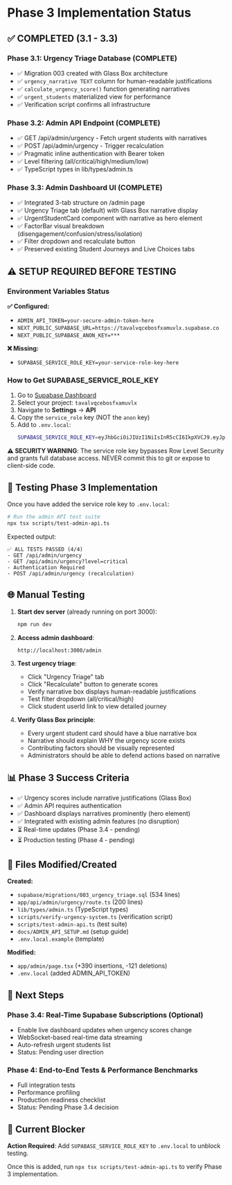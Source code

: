 # Phase 3 Implementation Status

## ✅ COMPLETED (3.1 - 3.3)

### Phase 3.1: Urgency Triage Database (COMPLETE)
- ✅ Migration 003 created with Glass Box architecture
- ✅ `urgency_narrative TEXT` column for human-readable justifications
- ✅ `calculate_urgency_score()` function generating narratives
- ✅ `urgent_students` materialized view for performance
- ✅ Verification script confirms all infrastructure

### Phase 3.2: Admin API Endpoint (COMPLETE)
- ✅ GET /api/admin/urgency - Fetch urgent students with narratives
- ✅ POST /api/admin/urgency - Trigger recalculation
- ✅ Pragmatic inline authentication with Bearer token
- ✅ Level filtering (all/critical/high/medium/low)
- ✅ TypeScript types in lib/types/admin.ts

### Phase 3.3: Admin Dashboard UI (COMPLETE)
- ✅ Integrated 3-tab structure on /admin page
- ✅ Urgency Triage tab (default) with Glass Box narrative display
- ✅ UrgentStudentCard component with narrative as hero element
- ✅ FactorBar visual breakdown (disengagement/confusion/stress/isolation)
- ✅ Filter dropdown and recalculate button
- ✅ Preserved existing Student Journeys and Live Choices tabs

## ⚠️ SETUP REQUIRED BEFORE TESTING

### Environment Variables Status

**✅ Configured:**
- `ADMIN_API_TOKEN=your-secure-admin-token-here`
- `NEXT_PUBLIC_SUPABASE_URL=https://tavalvqcebosfxamuvlx.supabase.co`
- `NEXT_PUBLIC_SUPABASE_ANON_KEY=***`

**❌ Missing:**
- `SUPABASE_SERVICE_ROLE_KEY=your-service-role-key-here`

### How to Get SUPABASE_SERVICE_ROLE_KEY

1. Go to [Supabase Dashboard](https://supabase.com/dashboard)
2. Select your project: `tavalvqcebosfxamuvlx`
3. Navigate to **Settings** → **API**
4. Copy the `service_role` key (NOT the `anon` key)
5. Add to `.env.local`:
   ```bash
   SUPABASE_SERVICE_ROLE_KEY=eyJhbGciOiJIUzI1NiIsInR5cCI6IkpXVCJ9.eyJpc3MiOiJzdXBhYmFzZSIsInJlZiI6InRhdmFsdnFjZWJvc2Z4YW11dmx4Iiwicm9sZSI6InNlcnZpY2Vfcm9sZSIsImlhdCI6MTc1OTI3OTk5MiwiZXhwIjoyMDc0ODU1OTkyfQ.YOUR_ACTUAL_KEY_HERE
   ```

**⚠️ SECURITY WARNING**: The service role key bypasses Row Level Security and grants full database access. NEVER commit this to git or expose to client-side code.

## 🧪 Testing Phase 3 Implementation

Once you have added the service role key to `.env.local`:

```bash
# Run the admin API test suite
npx tsx scripts/test-admin-api.ts
```

Expected output:
```
✅ ALL TESTS PASSED (4/4)
- GET /api/admin/urgency
- GET /api/admin/urgency?level=critical
- Authentication Required
- POST /api/admin/urgency (recalculation)
```

## 🌐 Manual Testing

1. **Start dev server** (already running on port 3000):
   ```bash
   npm run dev
   ```

2. **Access admin dashboard**:
   ```
   http://localhost:3000/admin
   ```

3. **Test urgency triage**:
   - Click "Urgency Triage" tab
   - Click "Recalculate" button to generate scores
   - Verify narrative box displays human-readable justifications
   - Test filter dropdown (all/critical/high)
   - Click student userId link to view detailed journey

4. **Verify Glass Box principle**:
   - Every urgent student card should have a blue narrative box
   - Narrative should explain WHY the urgency score exists
   - Contributing factors should be visually represented
   - Administrators should be able to defend actions based on narrative

## 📊 Phase 3 Success Criteria

- ✅ Urgency scores include narrative justifications (Glass Box)
- ✅ Admin API requires authentication
- ✅ Dashboard displays narratives prominently (hero element)
- ✅ Integrated with existing admin features (no disruption)
- ⏳ Real-time updates (Phase 3.4 - pending)
- ⏳ Production testing (Phase 4 - pending)

## 📁 Files Modified/Created

**Created:**
- `supabase/migrations/003_urgency_triage.sql` (534 lines)
- `app/api/admin/urgency/route.ts` (200 lines)
- `lib/types/admin.ts` (TypeScript types)
- `scripts/verify-urgency-system.ts` (verification script)
- `scripts/test-admin-api.ts` (test suite)
- `docs/ADMIN_API_SETUP.md` (setup guide)
- `.env.local.example` (template)

**Modified:**
- `app/admin/page.tsx` (+390 insertions, -121 deletions)
- `.env.local` (added ADMIN_API_TOKEN)

## 🚀 Next Steps

### Phase 3.4: Real-Time Supabase Subscriptions (Optional)
- Enable live dashboard updates when urgency scores change
- WebSocket-based real-time data streaming
- Auto-refresh urgent students list
- Status: Pending user direction

### Phase 4: End-to-End Tests & Performance Benchmarks
- Full integration tests
- Performance profiling
- Production readiness checklist
- Status: Pending Phase 3.4 decision

## 🎯 Current Blocker

**Action Required**: Add `SUPABASE_SERVICE_ROLE_KEY` to `.env.local` to unblock testing.

Once this is added, run `npx tsx scripts/test-admin-api.ts` to verify Phase 3 implementation.
